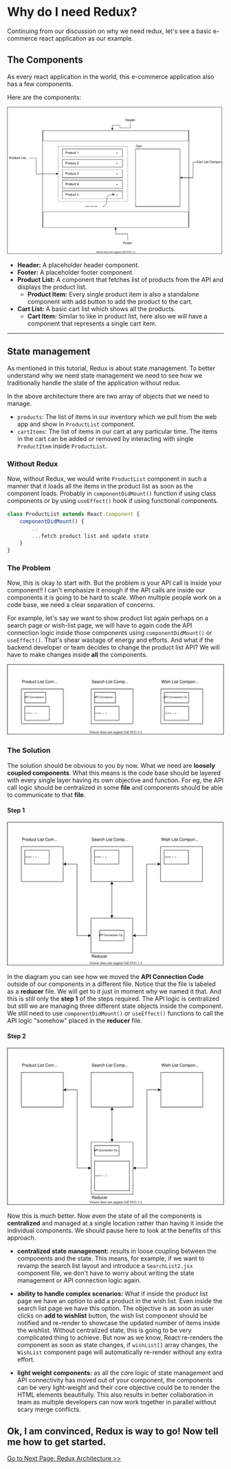 # Why do I need Redux?
Continuing from our discussion on why we need redux, let's see a basic e-commerce react application as our example.

## The Components
As every react application in the world, this e-commerce application also has a few components.

Here are the components:

![app architecture](app-architecture.drawio.svg)

- **Header:** A placeholder header component.
- **Footer:** A placeholder footer component.
- **Product List:** A component that fetches list of products from the API and displays the product list.
    - **Product Item:** Every single product item is also a standalone component with add button to add the product to the cart.
- **Cart List:** A basic cart list which shows all the products.
    - **Cart Item:** Similar to like in product list, here also we will have a component that represents a single cart item.

---

## State management
As mentioned in this tutorial, Redux is about state management. To better understand why we need state management we need to see how we traditionally handle the state of the application without redux.

In the above architecture there are two array of objects that we need to manage.
- `products`: The list of items in our inventory which we pull from the web app and show in `ProductList` component.
- `cartItems`: The list of items in our cart at any particular time. The items in the cart can be added or removed by interacting with single `ProductItem` inside `ProductList`.

### Without Redux
Now, without Redux, we would write `ProductList` component in such a manner that it loads all the items in the product list as soon as the component loads. Probably in `componentDidMount()` function if using class components or by using `useEffect()` hook if using functional components.

```Javascript
class ProductList extends React.Component {
    componentDidMount() {
        ..
        ...fetch product list and update state
    }
}
```

### The Problem
Now, this is okay to start with. But the problem is your API call is inside your component!! I can't emphasize it enough if the API calls are inside our components it is going to be hard to scale. When multiple people work on a code base, we need a clear separation of concerns.

For example, let's say we want to show product list again perhaps on a search page or wish-list page, we will have to again code the API connection logic inside those components using `componentDidMount()` or `useEffect()`. That's shear wastage of energy and efforts. And what if the backend developer or team decides to change the product list API? We will have to make changes inside **all** the components.

![strongly coupled components](the-problem.drawio.svg)

### The Solution
The solution should be obvious to you by now. What we need are **loosely coupled components**. What this means is the code base should be layered with every single layer having its own objective and function. For eg, the API call logic should be centralized in some **file** and components should be able to communicate to that **file**.

#### Step 1
![loosely coupled components](the-solution.drawio.svg)

In the diagram you can see how we moved the **API Connection Code** outside of our components in a different file. Notice that the file is labeled as a **reducer** file. We will get to it just in moment why we named it that. And this is still only the **step 1** of the steps required. The API logic is centralized but still we are managing three different state objects inside the component. We still need to use `componentDidMount()` or `useEffect()` functions to call the API logic "somehow" placed in the **reducer** file. 

#### Step 2
![loosely coupled components with centralized state](the-solution-1.drawio.svg)

Now this is much better. Now even the state of all the components is **centralized** and managed at a single location rather than having it inside the individual components. We should pause here to look at the benefits of this approach.
- **centralized state management:** results in loose coupling between the components and the state. This means, for example, if we want to revamp the search list layout and introduce a `SearchList2.jsx` component file, we don't have to worry about writing the state management or API connection logic again.

- **ability to handle complex scenarios:** What if inside the product list page we have an option to add a product in the wish list. Even inside the search list page we have this option. The objective is as soon as user clicks on **add to wishlist** button, the wish list component should be notified and re-render to showcase the updated number of items inside the wishlist. Without centralized state, this is going to be very complicated thing to achieve. But now as we know, React re-renders the component as soon as state changes, if `wishList[]` array changes, the `WishList` component page will automatically re-render without any extra effort.

- **light weight components:** as all the core logic of state management and API connectivity has moved out of your component, the components can be very light-weight and their core objective could be to render the HTML elements beautifully. This also results in better collaboration in team as multiple developers can now work together in parallel without scary merge conflicts.

## Ok, I am convinced, Redux is way to go! Now tell me how to get started.

[Go to Next Page: Redux Architecture >>](https://github.com/theyouthproject/react-redux-hands-on-tutorial/blob/master/docs/02-redux-architecture/redux-architecture.md)